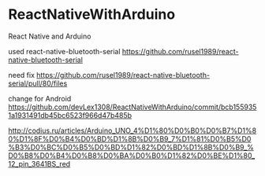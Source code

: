 # ReactNativeWithArduino
React Native and Arduino

used react-native-bluetooth-serial https://github.com/rusel1989/react-native-bluetooth-serial

need fix https://github.com/rusel1989/react-native-bluetooth-serial/pull/80/files

change for Android https://github.com/devLex1308/ReactNativeWithArduino/commit/bcb1559351a1931491db45bc6523f966d47b485b

http://codius.ru/articles/Arduino_UNO_4%D1%80%D0%B0%D0%B7%D1%80%D1%8F%D0%B4%D0%BD%D1%8B%D0%B9_7%D1%81%D0%B5%D0%B3%D0%BC%D0%B5%D0%BD%D1%82%D0%BD%D1%8B%D0%B9_%D0%B8%D0%B4%D0%B8%D0%BA%D0%B0%D1%82%D0%BE%D1%80_12_pin_3641BS_red
